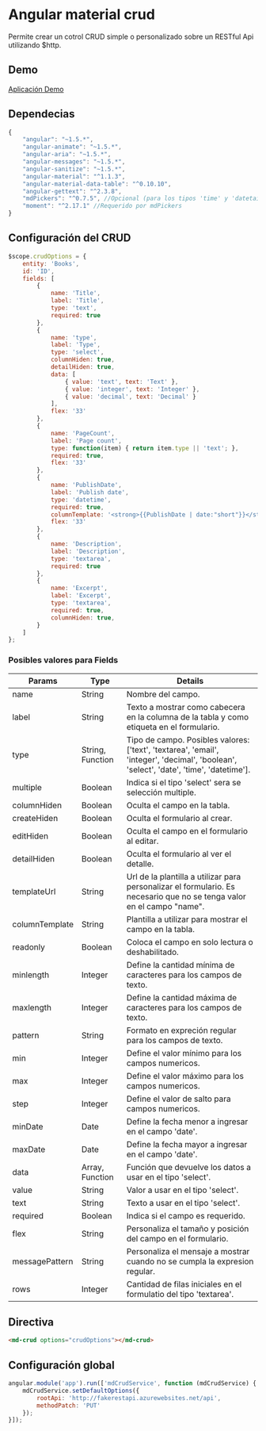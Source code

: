 # Angular material crud

Permite crear un cotrol CRUD simple o personalizado sobre un RESTful Api utilizando $http.

## Demo
[Aplicación Demo](https://cdn.rawgit.com/ClassHP/md-crud/e8ef789a/demo/index.html)

## Dependecias
```javascript
{
    "angular": "~1.5.*",
    "angular-animate": "~1.5.*",
    "angular-aria": "~1.5.*",
    "angular-messages": "~1.5.*",
    "angular-sanitize": "~1.5.*",
    "angular-material": "^1.1.3",
    "angular-material-data-table": "^0.10.10",
    "angular-gettext": "^2.3.8",
    "mdPickers": "^0.7.5", //Opcional (para los tipos 'time' y 'datetaime')
    "moment": "^2.17.1" //Requerido por mdPickers
}
```

## Configuración del CRUD
```javascript
$scope.crudOptions = {
    entity: 'Books',
    id: 'ID',
    fields: [
        {
            name: 'Title',
            label: 'Title',
            type: 'text',
            required: true
        },
        {
            name: 'type',
            label: 'Type',
            type: 'select',
            columnHiden: true,
            detailHiden: true,
            data: [
                { value: 'text', text: 'Text' },
                { value: 'integer', text: 'Integer' },
                { value: 'decimal', text: 'Decimal' }
            ],
            flex: '33'
        },
        {
            name: 'PageCount',
            label: 'Page count',
            type: function(item) { return item.type || 'text'; },
            required: true,
            flex: '33'
        },
        {
            name: 'PublishDate',
            label: 'Publish date',
            type: 'datetime',
            required: true,
            columnTemplate: '<strong>{{PublishDate | date:"short"}}</strong>',
            flex: '33'
        },
        {
            name: 'Description',
            label: 'Description',
            type: 'textarea',
            required: true
        },
        {
            name: 'Excerpt',
            label: 'Excerpt',
            type: 'textarea',
            required: true,
            columnHiden: true,
        }
    ]
}; 
```
### Posibles valores para Fields
| Params | Type | Details |
| ------ | ---- | ------- |
| name | String | Nombre del campo. |
| label | String | Texto a mostrar como cabecera en la columna de la tabla y como etiqueta en el formulario. |
| type | String, Function | Tipo de campo. Posibles valores: ['text', 'textarea', 'email', 'integer', 'decimal', 'boolean', 'select', 'date', 'time', 'datetime']. |
| multiple | Boolean | Indica si el tipo 'select' sera se selección multiple. |
| columnHiden | Boolean | Oculta el campo en la tabla. |
| createHiden | Boolean | Oculta el formulario al crear. |
| editHiden | Boolean | Oculta el campo en el formulario al editar. |
| detailHiden | Boolean | Oculta el formulario al ver el detalle. |
| templateUrl | String | Url de la plantilla a utilizar para personalizar el formulario. Es necesario que no se tenga valor en el campo "name".|
| columnTemplate | String | Plantilla a utilizar para mostrar el campo en la tabla. |
| readonly | Boolean | Coloca el campo en solo lectura o deshabilitado. |
| minlength | Integer | Define la cantidad mínima de caracteres para los campos de texto. |
| maxlength | Integer | Define la cantidad máxima de caracteres para los campos de texto. |
| pattern | String | Formato en expreción regular para los campos de texto. |
| min | Integer | Define el valor mínimo para los campos numericos. |
| max | Integer | Define el valor máximo para los campos numericos. |
| step | Integer | Define el valor de salto para campos numericos. |
| minDate | Date | Define la fecha menor a ingresar en el campo 'date'. |
| maxDate | Date | Define la fecha mayor a ingresar en el campo 'date'. |
| data | Array, Function | Función que devuelve los datos a usar en el tipo 'select'. |
| value | String | Valor a usar en el tipo 'select'. |
| text | String | Texto a usar en el tipo 'select'. |
| required | Boolean | Indica si el campo es requerido. |
| flex | String | Personaliza el tamaño y posición del campo en el formulario. |
| messagePattern | String | Personaliza el mensaje a mostrar cuando no se cumpla la expresion regular. |
| rows | Integer | Cantidad de filas iniciales en el formulatio del tipo 'textarea'. |

## Directiva
```html
<md-crud options="crudOptions"></md-crud>
```


## Configuración global
```javascript
angular.module('app').run(['mdCrudService', function (mdCrudService) {    
    mdCrudService.setDefaultOptions({
        rootApi: 'http://fakerestapi.azurewebsites.net/api',
        methodPatch: 'PUT'
    });
}]);
```
